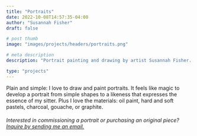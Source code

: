 ```yaml
---
title: "Portraits"
date: 2022-10-08T14:57:35-04:00
author: "Susannah Fisher"
draft: false

# post thumb
image: "images/projects/headers/portraits.png"

# meta description
description: "Portrait painting and drawing by artist Susannah Fisher. She makes portraits using oil paint, soft pastels, or charcoal."

type: "projects"
---
```

Plain and simple: I love to draw and paint portraits. It feels like magic to develop a portrait from simple shapes to a likeness that expresses the essence of my sitter. Plus I love the materials: oil paint, hard and soft pastels, charcoal, gouache, or graphite.
<br>
<h6>Interested in commissioning a portrait or purchasing an original piece? <a href="mailto:info@susannahfisher.art">Inquire by sending me an email.</a></h6>